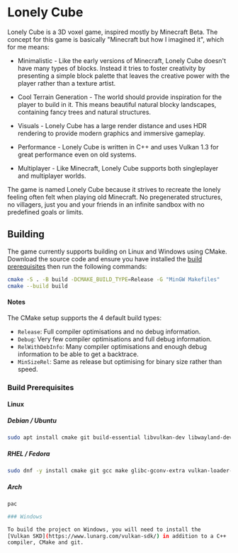# Lonely Cube

Lonely Cube is a 3D voxel game, inspired mostly by Minecraft Beta. The
concept for this game is basically "Minecraft but how I imagined it",
which for me means:

* Minimalistic - Like the early versions of Minecraft, Lonely Cube
doesn't have many types of blocks. Instead it tries to foster
creativity by presenting a simple block palette that leaves the
creative power with the player rather than a texture artist.

* Cool Terrain Generation - The world should provide inspiration for
the player to build in it. This means beautiful natural blocky
landscapes, containing fancy trees and natural structures.

* Visuals - Lonely Cube has a large render distance and uses HDR
rendering to provide modern graphics and immersive gameplay.

* Performance - Lonely Cube is written in C++ and uses Vulkan 1.3 for
great performance even on old systems.

* Multiplayer - Like Minecraft, Lonely Cube supports both singleplayer
and multiplayer worlds.

The game is named Lonely Cube because it strives to recreate the
lonely feeling often felt when playing old Minecraft. No pregenerated
structures, no villagers, just you and your friends in an infinite
sandbox with no predefined goals or limits.

## Building

The game currently supports building on Linux and Windows using CMake.
Download the source code and ensure you have installed the
[build prerequisites](#build-prerequisites) then run the following
commands:

```sh
cmake -S . -B build -DCMAKE_BUILD_TYPE=Release -G "MinGW Makefiles"
cmake --build build
```

#### Notes
The CMake setup supports the 4 default build types:
* `Release`: Full compiler optimisations and no debug information.
* `Debug`: Very few compiler optimisations and full debug information.
* `RelWithDebInfo`: Many compiler optimisations and enough debug
information to be able to get a backtrace.
* `MinSizeRel`: Same as release but optimising for binary size rather
than speed.

<a id="build-prerequisites"></a>
### Build Prerequisites

#### Linux

##### Debian / Ubuntu
```sh
sudo apt install cmake git build-essential libvulkan-dev libwayland-dev libxkbcommon-dev xorg-dev
```

##### RHEL / Fedora
```sh
sudo dnf -y install cmake git gcc make glibc-gconv-extra vulkan-loader-devel wayland-devel libxkbcommon-devel libXcursor-devel libXi-devel libXinerama-devel libXrandr-devel
```

##### Arch
```sh
pac

### Windows

To build the project on Windows, you will need to install the
[Vulkan SKD](https://www.lunarg.com/vulkan-sdk/) in addition to a C++
compiler, CMake and git.
